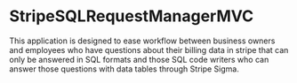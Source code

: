 # StripeSQLRequestManagerMVC

This application is designed to ease workflow between business owners and employees who have questions about their billing data in stripe that can only be answered in SQL formats and those SQL code writers who can answer those questions with data tables through Stripe Sigma.
